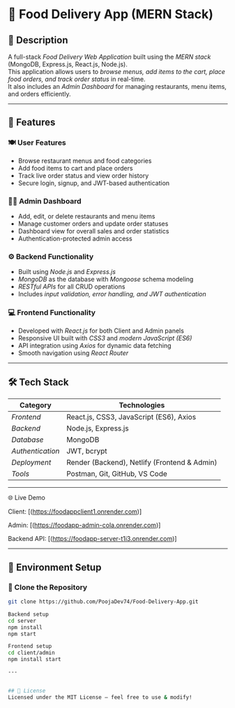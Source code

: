 # 🍔 Food Delivery App (MERN Stack)

## 📌 Description
A full-stack *Food Delivery Web Application* built using the *MERN stack* (MongoDB, Express.js, React.js, Node.js).  
This application allows users to *browse menus, add items to the cart, place food orders, and track order status* in real-time.  
It also includes an *Admin Dashboard* for managing restaurants, menu items, and orders efficiently.

---

## 🚀 Features

### 🍽 User Features
- Browse restaurant menus and food categories  
- Add food items to cart and place orders  
- Track live order status and view order history  
- Secure login, signup, and JWT-based authentication  

### 🧑‍💼 Admin Dashboard
- Add, edit, or delete restaurants and menu items  
- Manage customer orders and update order statuses  
- Dashboard view for overall sales and order statistics  
- Authentication-protected admin access  

### ⚙ Backend Functionality
- Built using *Node.js* and *Express.js*  
- *MongoDB* as the database with *Mongoose* schema modeling  
- *RESTful APIs* for all CRUD operations  
- Includes *input validation, error handling, and JWT authentication*

### 💻 Frontend Functionality
- Developed with *React.js* for both Client and Admin panels  
- Responsive UI built with *CSS3* and *modern JavaScript (ES6)*  
- API integration using *Axios* for dynamic data fetching  
- Smooth navigation using *React Router*

---

## 🛠 Tech Stack

| Category | Technologies |
|-----------|---------------|
| *Frontend* | React.js, CSS3, JavaScript (ES6), Axios |
| *Backend* | Node.js, Express.js |
| *Database* | MongoDB |
| *Authentication* | JWT, bcrypt |
| *Deployment* | Render (Backend), Netlify (Frontend & Admin) |
| *Tools* | Postman, Git, GitHub, VS Code |

---

🌐 Live Demo

Client: [(https://foodappclient1.onrender.com)]

Admin: [(https://foodapp-admin-cola.onrender.com)]

Backend API: [(https://foodapp-server-t1i3.onrender.com)]

---

## 🧩 Environment Setup

### 🔹 Clone the Repository
```bash
git clone https://github.com/PoojaDev74/Food-Delivery-App.git

Backend setup
cd server
npm install
npm start

Frontend setup
cd client/admin
npm install start 

---


## 📜 License
Licensed under the MIT License – feel free to use & modify!


